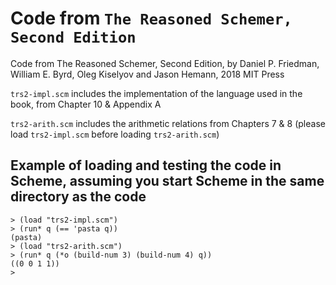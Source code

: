 # Code from `The Reasoned Schemer, Second Edition`

Code from The Reasoned Schemer, Second Edition, by Daniel P. Friedman, William E. Byrd, Oleg Kiselyov and Jason Hemann, 2018 MIT Press


`trs2-impl.scm` includes the implementation of the language used in the book, from Chapter 10 &amp; Appendix A

`trs2-arith.scm` includes the arithmetic relations from Chapters 7 &amp; 8 (please load `trs2-impl.scm` before loading `trs2-arith.scm`)


## Example of loading and testing the code in Scheme, assuming you start Scheme in the same directory as the code

```
> (load "trs2-impl.scm")
> (run* q (== 'pasta q))
(pasta)
> (load "trs2-arith.scm")
> (run* q (*o (build-num 3) (build-num 4) q))
((0 0 1 1))
>
```

